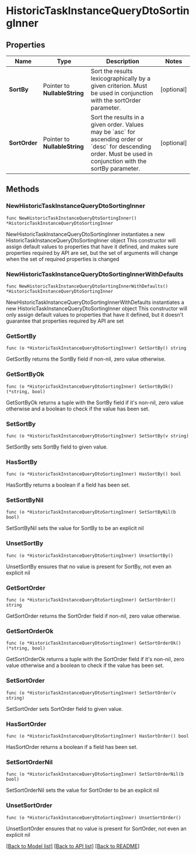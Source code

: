 # HistoricTaskInstanceQueryDtoSortingInner

## Properties

Name | Type | Description | Notes
------------ | ------------- | ------------- | -------------
**SortBy** | Pointer to **NullableString** | Sort the results lexicographically by a given criterion. Must be used in conjunction with the sortOrder parameter. | [optional] 
**SortOrder** | Pointer to **NullableString** | Sort the results in a given order. Values may be &#x60;asc&#x60; for ascending order or &#x60;desc&#x60; for descending order. Must be used in conjunction with the sortBy parameter. | [optional] 

## Methods

### NewHistoricTaskInstanceQueryDtoSortingInner

`func NewHistoricTaskInstanceQueryDtoSortingInner() *HistoricTaskInstanceQueryDtoSortingInner`

NewHistoricTaskInstanceQueryDtoSortingInner instantiates a new HistoricTaskInstanceQueryDtoSortingInner object
This constructor will assign default values to properties that have it defined,
and makes sure properties required by API are set, but the set of arguments
will change when the set of required properties is changed

### NewHistoricTaskInstanceQueryDtoSortingInnerWithDefaults

`func NewHistoricTaskInstanceQueryDtoSortingInnerWithDefaults() *HistoricTaskInstanceQueryDtoSortingInner`

NewHistoricTaskInstanceQueryDtoSortingInnerWithDefaults instantiates a new HistoricTaskInstanceQueryDtoSortingInner object
This constructor will only assign default values to properties that have it defined,
but it doesn't guarantee that properties required by API are set

### GetSortBy

`func (o *HistoricTaskInstanceQueryDtoSortingInner) GetSortBy() string`

GetSortBy returns the SortBy field if non-nil, zero value otherwise.

### GetSortByOk

`func (o *HistoricTaskInstanceQueryDtoSortingInner) GetSortByOk() (*string, bool)`

GetSortByOk returns a tuple with the SortBy field if it's non-nil, zero value otherwise
and a boolean to check if the value has been set.

### SetSortBy

`func (o *HistoricTaskInstanceQueryDtoSortingInner) SetSortBy(v string)`

SetSortBy sets SortBy field to given value.

### HasSortBy

`func (o *HistoricTaskInstanceQueryDtoSortingInner) HasSortBy() bool`

HasSortBy returns a boolean if a field has been set.

### SetSortByNil

`func (o *HistoricTaskInstanceQueryDtoSortingInner) SetSortByNil(b bool)`

 SetSortByNil sets the value for SortBy to be an explicit nil

### UnsetSortBy
`func (o *HistoricTaskInstanceQueryDtoSortingInner) UnsetSortBy()`

UnsetSortBy ensures that no value is present for SortBy, not even an explicit nil
### GetSortOrder

`func (o *HistoricTaskInstanceQueryDtoSortingInner) GetSortOrder() string`

GetSortOrder returns the SortOrder field if non-nil, zero value otherwise.

### GetSortOrderOk

`func (o *HistoricTaskInstanceQueryDtoSortingInner) GetSortOrderOk() (*string, bool)`

GetSortOrderOk returns a tuple with the SortOrder field if it's non-nil, zero value otherwise
and a boolean to check if the value has been set.

### SetSortOrder

`func (o *HistoricTaskInstanceQueryDtoSortingInner) SetSortOrder(v string)`

SetSortOrder sets SortOrder field to given value.

### HasSortOrder

`func (o *HistoricTaskInstanceQueryDtoSortingInner) HasSortOrder() bool`

HasSortOrder returns a boolean if a field has been set.

### SetSortOrderNil

`func (o *HistoricTaskInstanceQueryDtoSortingInner) SetSortOrderNil(b bool)`

 SetSortOrderNil sets the value for SortOrder to be an explicit nil

### UnsetSortOrder
`func (o *HistoricTaskInstanceQueryDtoSortingInner) UnsetSortOrder()`

UnsetSortOrder ensures that no value is present for SortOrder, not even an explicit nil

[[Back to Model list]](../README.md#documentation-for-models) [[Back to API list]](../README.md#documentation-for-api-endpoints) [[Back to README]](../README.md)


